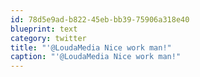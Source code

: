 ```yaml
---
id: 78d5e9ad-b822-45eb-bb39-75906a318e40
blueprint: text
category: twitter
title: "'@LoudaMedia Nice work man!"
caption: "'@LoudaMedia Nice work man!"
---
```

